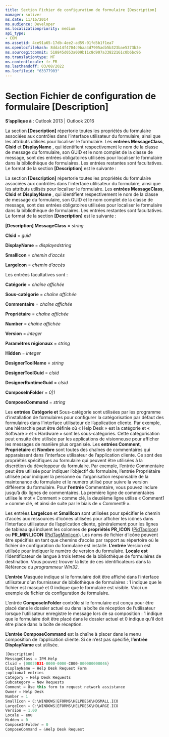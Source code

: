 ```yaml
---
title: Section Fichier de configuration de formulaire [Description]
manager: soliver
ms.date: 11/16/2014
ms.audience: Developer
ms.localizationpriority: medium
api_type:
- COM
ms.assetid: 4ce91a65-17db-4ee2-ad59-01fd5b1f1ea7
ms.openlocfilehash: 8dda14f4704c9baa4d7905adb5b323bae5373b3e
ms.sourcegitcommit: 518845d053a009b11c8d907a33822161c0b6bc96
ms.translationtype: MT
ms.contentlocale: fr-FR
ms.lasthandoff: 03/08/2022
ms.locfileid: "63377903"
---
```

# <a name="form-configuration-file-description-section"></a>Section Fichier de configuration de formulaire [Description]
 
**S’applique à** : Outlook 2013 | Outlook 2016 
  
La section **[Description]** répertorie toutes les propriétés du formulaire associées aux contrôles dans l’interface utilisateur du formulaire, ainsi que les attributs utilisés pour localiser le formulaire. Les **entrées MessageClass**, **Clsid** et **DisplayName** , qui identifient respectivement le nom de la classe de message du formulaire, son GUID et le nom complet de la classe de message, sont des entrées obligatoires utilisées pour localiser le formulaire dans la bibliothèque de formulaires. Les entrées restantes sont facultatives. Le format de la section **[Description]** est le suivante : 
  
La section **[Description]** répertorie toutes les propriétés du formulaire associées aux contrôles dans l’interface utilisateur du formulaire, ainsi que les attributs utilisés pour localiser le formulaire. Les **entrées MessageClass**, **Clsid** et **DisplayName** , qui identifient respectivement le nom de la classe de message du formulaire, son GUID et le nom complet de la classe de message, sont des entrées obligatoires utilisées pour localiser le formulaire dans la bibliothèque de formulaires. Les entrées restantes sont facultatives. Le format de la section **[Description]** est le suivante : 
  
 **[Description] MessageClass** =   _string_
  
 **Clsid** =   _guid_
  
 **DisplayName** =   _displayedstring_
  
 **SmallIcon** =   _chemin d’accès_
  
 **LargeIcon** =   _chemin d’accès_
  
Les entrées facultatives sont :
  
 **Catégorie** =   _chaîne affichée_
  
 **Sous-catégorie** =   _chaîne affichée_
  
 **Commentaire** =   _chaîne affichée_
  
 **Propriétaire** =   _chaîne affichée_
  
 **Number** =   _chaîne affichée_
  
 **Version** =   _integer_
  
 **Paramètres régionaux** =   _string_
  
 **Hidden** =   _integer_
  
 **DesignerToolName** =   _string_
  
 **DesignerToolGuid** =   _clsid_
  
 **DesignerRuntimeGuid** =   _clsid_
  
 **ComposeInFolder** =   _0|1_
  
 **ComposeCommand** =   _string_
  
Les **entrées** **Catégorie et** Sous-catégorie sont utilisées par les programme d’installation de formulaires pour configurer la catégorisation par défaut des formulaires dans l’interface utilisateur de l’application cliente. Par exemple, une hiérarchie peut être définie où « Help Desk » est la catégorie et « Software » et « Hardware » sont les sous-catégories. Cette catégorisation peut ensuite être utilisée par les applications de visionneuse pour afficher les messages de manière plus organisée. Les **entrées Comment**, **Propriétaire** et **Nombre** sont toutes des chaînes de commentaires qui apparaissent dans l’interface utilisateur de l’application cliente. Ce sont des propriétés spécifiques au formulaire qui peuvent être utilisées à la discrétion du développeur du formulaire. Par exemple, l’entrée Commentaire peut être utilisée pour indiquer l’objectif du formulaire,  l’entrée Propriétaire utilisée pour indiquer la personne ou l’organisation responsable de la maintenance du formulaire et le numéro utilisé pour suivre la version différente du formulaire. Pour **l’entrée** Commentaire, vous pouvez inclure jusqu’à dix lignes de commentaires. La première ligne de commentaires utilise le mot « Comment » comme clé, la deuxième ligne utilise « Comment1 » comme clé, et ainsi de suite par le biais de « Comment9 ». 
  
Les entrées **LargeIcon** et **SmallIcon** sont utilisées pour spécifier le chemin d’accès aux ressources d’icônes utilisées pour afficher les icônes dans l’interface utilisateur de l’application cliente, généralement pour les lignes de tableau qui incluent les colonnes de **propriétés PR_ICON** ([PidTagIcon](pidtagicon-canonical-property.md)) ou **PR_MINI_ICON** ([PidTagMiniIcon](pidtagminiicon-canonical-property.md)). Les noms de fichier d’icône peuvent être spécifiés en tant que chemins d’accès par rapport au répertoire où le fichier de configuration du formulaire est installé. **L’entrée** Version est utilisée pour indiquer le numéro de version du formulaire. **Locale est** l’identificateur de langue à trois lettres de la bibliothèque de formulaires de destination. Vous pouvez trouver la liste de ces identificateurs dans la Référence du _programmeur Win32_.
  
**L’entrée** Masquée indique si le formulaire doit être affiché dans l’interface utilisateur d’un fournisseur de bibliothèque de formulaires : 1 indique que le fichier est masqué et 0 indique que le formulaire est visible. Voici un exemple de fichier de configuration de formulaire. 
  
L’entrée **ComposeInFolder** contrôle si le formulaire est conçu pour être placé dans le dossier actuel ou dans la boîte de réception de l’utilisateur lorsque l’utilisateur enregistre le message lors de sa composition : 1 indique que le formulaire doit être placé dans le dossier actuel et 0 indique qu’il doit être placé dans la boîte de réception. 
  
**L’entrée ComposeCommand** est la chaîne à placer dans le menu composition de l’application cliente. Si ce n’est pas spécifié, **l’entrée DisplayName** est utilisée. 
  
```cpp
[Description]
MessageClass = IPM.Help
Clsid = {00020D31-0000-0000-C000-000000000046}
DisplayName = Help Desk Request Form
;optional entries
Category = Help Desk Requests
Subcategory = New Requests
Comment = Use this form to request network assistance
Owner = Help Desk
Number = 1
SmallIcon = C:\WINDOWS|EFORMS\HELPDESK\HDSMALL.ICO
LargeIcon = C:\WINDOWS|EFORMS\HELPDESK\HDLARGE.ICO
Version = 1.00
Locale = enu
Hidden = 0
ComposeInFolder = 0
ComposeCommand = &Help Desk Request
 
```


